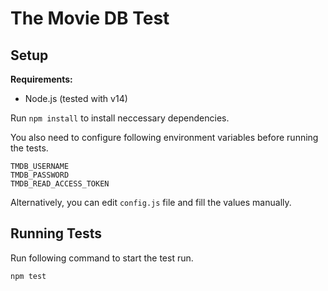 # The Movie DB Test

## Setup

**Requirements:**
- Node.js (tested with v14)

Run `npm install` to install neccessary dependencies.

You also need to configure following environment variables before running the tests.

```
TMDB_USERNAME
TMDB_PASSWORD
TMDB_READ_ACCESS_TOKEN
```

Alternatively, you can edit `config.js` file and fill the values manually.

## Running Tests

Run following command to start the test run.

```bash
npm test
```
